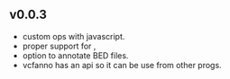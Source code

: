 v0.0.3
------
+ custom ops with javascript.
+ proper support for <CNV>, <INV>
+ option to annotate BED files.
+ vcfanno has an api so it can be use from other progs.
